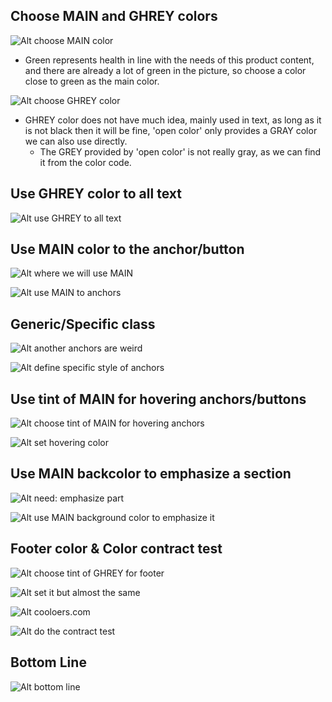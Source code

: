 ## **Choose MAIN and GHREY colors**

![Alt choose MAIN  color](pic/01.jpg)

- Green represents health in line with the needs of this product content, and there are already a lot of green in the picture, so choose a color close to green as the main color.

![Alt choose GHREY color](pic/02.jpg)

- GHREY color does not have much idea, mainly used in text, as long as it is not black then it will be fine, 'open color' only provides a GRAY color we can also use directly.
  - The GREY provided by 'open color' is not really gray, as we can find it from the color code.

## **Use GHREY color to all text**

![Alt use GHREY to all text](pic/03.jpg)

## **Use MAIN color to the anchor/button**

![Alt where we will use MAIN](pic/04.jpg)

![Alt use MAIN to anchors](pic/05.jpg)

## **Generic/Specific class**

![Alt another anchors are weird](pic/06.jpg)

![Alt define specific style of anchors](pic/07.jpg)

## **Use tint of MAIN for hovering anchors/buttons**

![Alt choose tint of MAIN for hovering anchors](pic/08.jpg)

![Alt set hovering color](pic/09.jpg)

## **Use MAIN backcolor to emphasize a section**

![Alt need: emphasize part](pic/10.jpg)

![Alt use MAIN background color to emphasize it](pic/11.jpg)

## **Footer color & Color contract test**

![Alt choose tint of GHREY for footer](pic/12.jpg)

![Alt set it but almost the same](pic/13.jpg)

![Alt cooloers.com](pic/14.jpg)

![Alt do the contract test](pic/15.jpg)

## **Bottom Line**

![Alt bottom line](pic/16.jpg)
